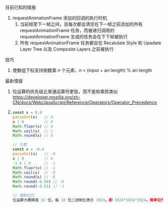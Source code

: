 目前已知的情报

1. requestAnimationFrame 添加的回调的执行时机
   1. 当前帧至下一帧之间，且每次都会清空在下一帧之前添加的所有 requestAnimationFrame 任务，而被递归调用的 requestAnimationFrame 生成的任务会在下下帧被执行
   2. 所有 requestAnimationFrame 任务都会在 Recalulate Style 和 Upadate Layer Tree 以及 Composite Layers 之前被执行

技巧

1. 使数组下标支持倒数第 n 个元素，n = (input + arr.length) % arr.length

最新情报

1. 位运算的优先级比普通运算符更低，而不是和乘除类似
   https://developer.mozilla.org/zh-CN/docs/Web/JavaScript/Reference/Operators/Operator_Precedence

2. ```typescript
   const x = 0.4
   parseInt(x)   // 0
   x | 0         // 0
   Math.floor(x) // 0
   Math.ceil(x)  // 1
   Math.round(x) // 0
   
   // 负数
   const x = -0.4
   parseInt(x)   // -0
   x | 0         // 0
   -1.4 | 0      // -1
   Math.floor(x) // -1
   Math.ceil(x)  // -0
   Math.round(x) // -0
   Math.round(-0.50) // -0
   Math.round(-0.51) // -1
   
   // 辅助记忆
   位运算大概精度 32 位，每 10 位二进制位表示 1024，即 1024*1024*1024，简单记为 1000**3，即 32 位二进制位描述十进制的精度大概在 1000**(32/10) == 1E9 左右
   
   ```

   
